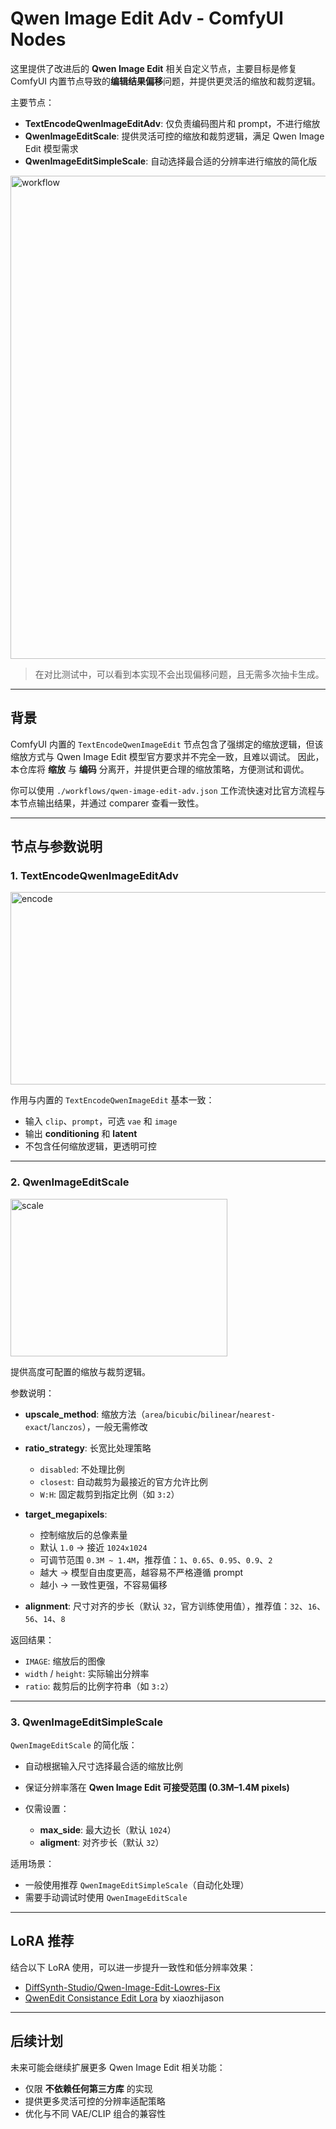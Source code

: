 # Qwen Image Edit Adv - ComfyUI Nodes

这里提供了改进后的 **Qwen Image Edit** 相关自定义节点，主要目标是修复 ComfyUI 内置节点导致的**编辑结果偏移**问题，并提供更灵活的缩放和裁剪逻辑。

主要节点：

- **TextEncodeQwenImageEditAdv**: 仅负责编码图片和 prompt，不进行缩放
- **QwenImageEditScale**: 提供灵活可控的缩放和裁剪逻辑，满足 Qwen Image Edit 模型需求
- **QwenImageEditSimpleScale**: 自动选择最合适的分辨率进行缩放的简化版

<img width="957" height="773" alt="workflow" src="https://github.com/user-attachments/assets/c0872af7-2f41-4c88-b822-932c9628d558" />

> 在对比测试中，可以看到本实现不会出现偏移问题，且无需多次抽卡生成。

---

## 背景

ComfyUI 内置的 `TextEncodeQwenImageEdit` 节点包含了强绑定的缩放逻辑，但该缩放方式与 Qwen Image Edit 模型官方要求并不完全一致，且难以调试。
因此，本仓库将 **缩放** 与 **编码** 分离开，并提供更合理的缩放策略，方便测试和调优。

你可以使用 `./workflows/qwen-image-edit-adv.json` 工作流快速对比官方流程与本节点输出结果，并通过 comparer 查看一致性。

---

## 节点与参数说明

### 1. TextEncodeQwenImageEditAdv

<img width="521" height="308" alt="encode" src="https://github.com/user-attachments/assets/16366f89-4ec1-424f-ac07-d63405ae5319" />

作用与内置的 `TextEncodeQwenImageEdit` 基本一致：

- 输入 `clip`、`prompt`，可选 `vae` 和 `image`
- 输出 **conditioning** 和 **latent**
- 不包含任何缩放逻辑，更透明可控

---

### 2. QwenImageEditScale

<img width="347" height="252" alt="scale" src="https://github.com/user-attachments/assets/cc4dbc78-e1ed-45e4-9c98-1b2026d87bae" />

提供高度可配置的缩放与裁剪逻辑。

参数说明：

- **upscale_method**: 缩放方法（`area`/`bicubic`/`bilinear`/`nearest-exact`/`lanczos`），一般无需修改
- **ratio_strategy**: 长宽比处理策略

  - `disabled`: 不处理比例
  - `closest`: 自动裁剪为最接近的官方允许比例
  - `W:H`: 固定裁剪到指定比例（如 `3:2`）

- **target_megapixels**:

  - 控制缩放后的总像素量
  - 默认 `1.0` → 接近 `1024x1024`
  - 可调节范围 `0.3M ~ 1.4M`，推荐值：`1`、`0.65`、`0.95`、`0.9`、`2`
  - 越大 → 模型自由度更高，越容易不严格遵循 prompt
  - 越小 → 一致性更强，不容易偏移

- **alignment**: 尺寸对齐的步长（默认 `32`，官方训练使用值），推荐值：`32`、`16`、`56`、`14`、`8`

返回结果：

- `IMAGE`: 缩放后的图像
- `width` / `height`: 实际输出分辨率
- `ratio`: 裁剪后的比例字符串（如 `3:2`）

---

### 3. QwenImageEditSimpleScale

`QwenImageEditScale` 的简化版：

- 自动根据输入尺寸选择最合适的缩放比例
- 保证分辨率落在 **Qwen Image Edit 可接受范围 (0.3M–1.4M pixels)**
- 仅需设置：

  - **max_side**: 最大边长（默认 `1024`）
  - **aligment**: 对齐步长（默认 `32`）

适用场景：

- 一般使用推荐 `QwenImageEditSimpleScale`（自动化处理）
- 需要手动调试时使用 `QwenImageEditScale`

---

## LoRA 推荐

结合以下 LoRA 使用，可以进一步提升一致性和低分辨率效果：

- [DiffSynth-Studio/Qwen-Image-Edit-Lowres-Fix](https://modelscope.cn/models/DiffSynth-Studio/Qwen-Image-Edit-Lowres-Fix/files)
- [QwenEdit Consistance Edit Lora](https://civitai.com/models/1939453/qwenedit-consistance-edit-lora) by xiaozhijason

---

## 后续计划

未来可能会继续扩展更多 Qwen Image Edit 相关功能：

- 仅限 **不依赖任何第三方库** 的实现
- 提供更多灵活可控的分辨率适配策略
- 优化与不同 VAE/CLIP 组合的兼容性
